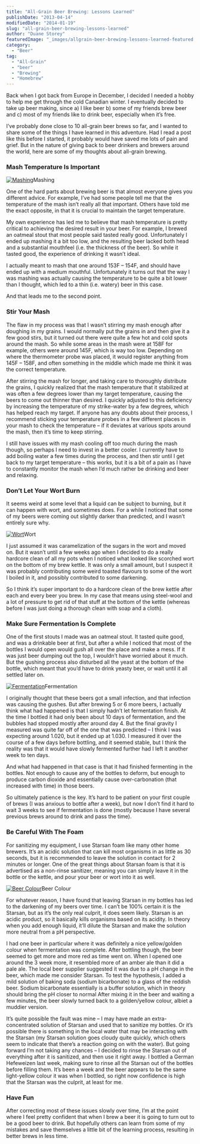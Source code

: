 ```yaml
---
title: "All-Grain Beer Brewing: Lessons Learned"
publishDate: "2013-04-14"
modifiedDate: "2014-01-19"
slug: "all-grain-beer-brewing-lessons-learned"
author: "Duane Storey"
featuredImage: "_images/allgrain-beer-brewing-lessons-learned-featured.jpg"
category:
  - "Beer"
tag:
  - "All-Grain"
  - "beer"
  - "Brewing"
  - "Homebrew"
---
```


Back when I got back from Europe in December, I decided I needed a hobby to help me get through the cold Canadian winter. I eventually decided to take up beer making, since a) I like beer b) some of my friends brew beer and c) most of my friends like to drink beer, especially when it’s free.

I’ve probably done close to 10 all-grain beer brews so far, and I wanted to share some of the things I have learned in this adventure. Had I read a post like this before I started, it probably would have saved me lots of pain and grief. But in the nature of giving back to beer drinkers and brewers around the world, here are some of my thoughts about all-grain brewing.

### Mash Temperature Is Important

[![Mashing](_images/allgrain-beer-brewing-lessons-learned-1.jpg)](http://www.migratorynerd.com/wordpress/wp-content/uploads/2013/04/736697_10152385631370637_1509096457_o.jpg)Mashing



One of the hard parts about brewing beer is that almost everyone gives you different advice. For example, I’ve had some people tell me that the temperature of the mash isn’t really all that important. Others have told me the exact opposite, in that it is crucial to maintain the target temperature.

My own experience has led me to believe that mash temperature is pretty critical to achieving the desired result in your beer. For example, I brewed an oatmeal stout that most people said tasted really good. Unfortunately I ended up mashing it a bit too low, and the resulting beer lacked both head and a substantial mouthfeel (i.e. the thickness of the beer). So while it tasted good, the experience of drinking it wasn’t ideal.

I actually meant to mash that one around 153F – 154F, and should have ended up with a medium mouthful. Unfortunately it turns out that the way I was mashing was actually causing the temperature to be quite a bit lower than I thought, which led to a thin (i.e. watery) beer in this case.

And that leads me to the second point.

### Stir Your Mash

The flaw in my process was that I wasn’t stirring my mash enough after doughing in my grains. I would normally put the grains in and then give it a few good stirs, but it turned out there were quite a few hot and cold spots around the mash. So while some areas in the mash were at 158F for example, others were around 145F, which is way too low. Depending on where the thermometer probe was placed, it would register anything from 145F – 158F, and often something in the middle which made me think it was the correct temperature.

After stirring the mash for longer, and taking care to thoroughly distribute the grains, I quickly realized that the mash temperature that it stabilized at was often a few degrees lower than my target temperature, causing the beers to come out thinner than desired. I quickly adjusted to this deficiency by increasing the temperature of my strike-water by a few degrees, which has helped reach my target. If anyone has any doubts about their process, I recommend sticking your temperature probes in a few different places in your mash to check the temperature – if it deviates at various spots around the mash, then it’s time to keep stirring.

I still have issues with my mash cooling off too much during the mash though, so perhaps I need to invest in a better cooler. I currently have to add boiling water a few times during the process, and then stir until I get back to my target temperature – this works, but it is a bit of a pain as I have to constantly monitor the mash when I’d much rather be drinking and beer and relaxing.

### Don’t Let Your Wort Burn

It seems weird at some level that a liquid can be subject to burning, but it can happen with wort, and sometimes does. For a while I noticed that some of my beers were coming out slightly darker than predicted, and I wasn’t entirely sure why.

[![Wort](_images/allgrain-beer-brewing-lessons-learned-2.jpg)](http://www.migratorynerd.com/wordpress/wp-content/uploads/2013/04/735528_10152385631335637_1397214935_o.jpg)Wort



I just assumed it was caramelization of the sugars in the wort and moved on. But it wasn’t until a few weeks ago when I decided to do a really hardcore clean of all my pots when I noticed what looked like scorched wort on the bottom of my brew kettle. It was only a small amount, but I suspect it was probably contributing some weird toasted flavours to some of the wort I boiled in it, and possibly contributed to some darkening.

So I think it’s super important to do a hardcore clean of the brew kettle after each and every beer you brew. In my case that means using steel-wool and a lot of pressure to get rid of that stuff at the bottom of the kettle (whereas before I was just doing a thorough clean with soap and a cloth).

### Make Sure Fermentation Is Complete

One of the first stouts I made was an oatmeal stout. It tasted quite good, and was a drinkable beer at first, but after a while I noticed that most of the bottles I would open would gush all over the place and make a mess. If it was just beer dumping out the top, I wouldn’t have worried about it much. But the gushing process also disturbed all the yeast at the bottom of the bottle, which meant that you’d have to drink yeasty beer, or wait until it all settled later on.

[![Fermentation](_images/allgrain-beer-brewing-lessons-learned-3.jpg)](http://www.migratorynerd.com/wordpress/wp-content/uploads/2013/04/168550_10152716999010637_1928322921_n.jpg)Fermentation



I originally thought that these beers got a small infection, and that infection was causing the gushes. But after brewing 5 or 6 more beers, I actually think what had happened is that I simply hadn’t let fermentation finish. At the time I bottled it had only been about 10 days of fermentation, and the bubbles had stopped mostly after around day 4. But the final gravity I measured was quite far off of the one that was predicted – I think I was expecting around 1.020, but it ended up at 1.030. I measured it over the course of a few days before bottling, and it seemed stable, but I think the reality was that it would have slowly fermented further had I left it another week to ten days.

And what had happened in that case is that it had finished fermenting in the bottles. Not enough to cause any of the bottles to deform, but enough to produce carbon dioxide and essentially cause over-carbonation (that increased with time) in those beers.

So ultimately patience is the key. It’s hard to be patient on your first couple of brews (I was anxious to bottle after a week), but now I don’t find it hard to wait 3 weeks to see if fermentation is done (mostly because I have several previous brews around to drink and pass the time).

### Be Careful With The Foam

For sanitizing my equipment, I use Starsan foam like many other home brewers. It’s an acidic solution that can kill most organisms in as little as 30 seconds, but it is recommended to leave the solution in contact for 2 minutes or longer. One of the great things about Starsan foam is that it is advertised as a non-rinse sanitizer, meaning you can simply leave it in the bottle or the kettle, and pour your beer or wort into it as well.

[![Beer Colour](_images/allgrain-beer-brewing-lessons-learned-4.jpg)](http://www.migratorynerd.com/wordpress/wp-content/uploads/2013/04/529319_10152737224595637_2122518071_n.jpg)Beer Colour



For whatever reason, I have found that leaving Starsan in my bottles has led to the darkening of my beers over time. I can’t be 100% certain it is the Starsan, but as it’s the only real culprit, it does seem likely. Starsan is an acidic product, so it basically kills organisms based on its acidity. In theory when you add enough liquid, it’ll dilute the Starsan and make the solution more neutral from a pH perspective.

I had one beer in particular where it was definitely a nice yellow/golden colour when fermentation was complete. After bottling though, the beer seemed to get more and more red as time went on. When I opened one around the 3 week more, it resembled more of an amber ale than it did a pale ale. The local beer supplier suggested it was due to a pH change in the beer, which made me consider Starsan. To test the hypothesis, I added a mild solution of baking soda (sodium bicarbonate) to a glass of the reddish beer. Sodium bicarbonate essentially is a buffer solution, which in theory should bring the pH closer to normal After mixing it in the beer and waiting a few minutes, the beer slowly turned back to a golden/yellow colour, albiet a muddier version.

It’s quite possible the fault was mine – I may have made an extra-concentrated solution of Starsan and used that to sanitize my bottles. Or it’s possible there is something in the local water that may be interacting with the Starsan (my Starsan solution goes cloudy quite quickly, which others seem to indicate that there’s a reaction going on with the water). But going forward I’m not taking any chances – I decided to rinse the Starsan out of everything after it is sanitized, and then use it right away. I bottled a German Hefeweizen last week, making sure to rinse all the Starsan out of the bottles before filling them. It’s been a week and the beer appears to be the same light-yellow colour it was when I bottled, so right now confidence is high that the Starsan was the culprit, at least for me.

### Have Fun

After correcting most of these issues slowly over time, I’m at the point where I feel pretty confident that when I brew a beer it is going to turn out to be a good beer to drink. But hopefully others can learn from some of my mistakes and save themselves a little bit of the learning process, resulting in better brews in less time.